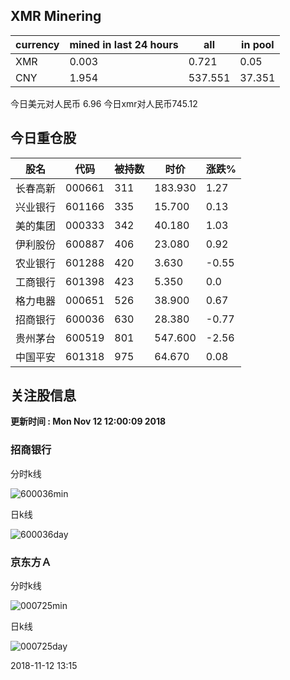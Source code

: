 ## XMR Minering

|currency|mined in last 24 hours|all|in pool|
|---|---|---|---|
|XMR|0.003|0.721|0.05|
|CNY|1.954|537.551|37.351|

今日美元对人民币 6.96	今日xmr对人民币745.12


## 今日重仓股 

|股名|代码|被持数|时价|涨跌%|
|---|---|---|---|---|
|长春高新|000661|311|183.930|1.27|
|兴业银行|601166|335|15.700|0.13|
|美的集团|000333|342|40.180|1.03|
|伊利股份|600887|406|23.080|0.92|
|农业银行|601288|420|3.630|-0.55|
|工商银行|601398|423|5.350|0.0|
|格力电器|000651|526|38.900|0.67|
|招商银行|600036|630|28.380|-0.77|
|贵州茅台|600519|801|547.600|-2.56|
|中国平安|601318|975|64.670|0.08|

## 关注股信息
**更新时间 : Mon Nov 12 12:00:09 2018**
### 招商银行 
分时k线

![600036min](http://image.sinajs.cn/newchart/min/n/sh600036.gif)

日k线

![600036day](http://image.sinajs.cn/newchart/daily/n/sh600036.gif)

### 京东方Ａ 
分时k线

![000725min](http://image.sinajs.cn/newchart/min/n/sz000725.gif)

日k线

![000725day](http://image.sinajs.cn/newchart/daily/n/sz000725.gif)

2018-11-12 13:15